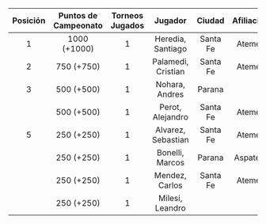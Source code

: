 |  Posición  |  Puntos de Campeonato  |  Torneos Jugados  |      Jugador       |  Ciudad  |  Afiliación  |  Puntos sumados  |
|:----------:|:----------------------:|:-----------------:|:------------------:|:--------:|:------------:|:----------------:|
|     1      |      1000 (+1000)      |         1         | Heredia, Santiago  | Santa Fe |   Atemeli    |    1000 (T01)    |
|     2      |       750 (+750)       |         1         | Palamedi, Cristian | Santa Fe |   Atemeli    |    750 (T01)     |
|     3      |       500 (+500)       |         1         |   Nohara, Andres   |  Parana  |              |    500 (T01)     |
|            |       500 (+500)       |         1         |  Perot, Alejandro  | Santa Fe |   Atemeli    |    500 (T01)     |
|     5      |       250 (+250)       |         1         | Alvarez, Sebastian | Santa Fe |   Atemeli    |    250 (T01)     |
|            |       250 (+250)       |         1         |  Bonelli, Marcos   |  Parana  |   Aspatem    |    250 (T01)     |
|            |       250 (+250)       |         1         |   Mendez, Carlos   | Santa Fe |   Atemeli    |    250 (T01)     |
|            |       250 (+250)       |         1         |  Milesi, Leandro   |          |              |    250 (T01)     |